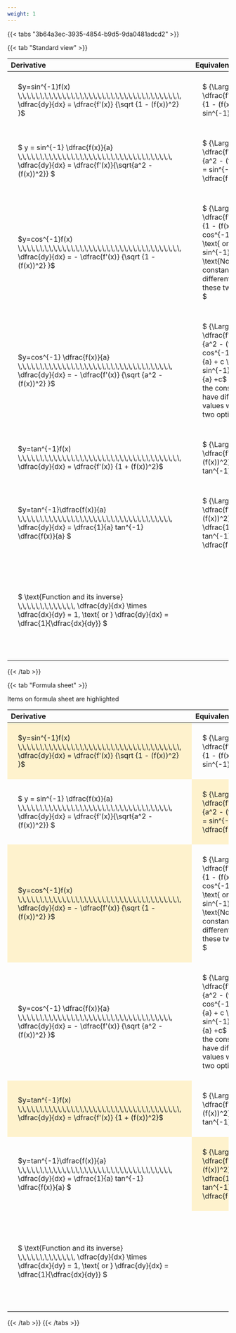 ```yaml
---
weight: 1
---
```


{{< tabs "3b64a3ec-3935-4854-b9d5-9da0481adcd2" >}}

{{< tab "Standard view" >}}

<style type="text/css">
#T_83d5b th.col_heading {
  text-align: left;
  font-size: 1em;
}
#T_83d5b td {
  text-align: left;
  font-size: 1em;
  padding: 1.5em;
}
</style>
<table id="T_83d5b">
  <thead>
    <tr>
      <th id="T_83d5b_level0_col0" class="col_heading level0 col0" >Derivative</th>
      <th id="T_83d5b_level0_col1" class="col_heading level0 col1" >Equivalent integral</th>
      <th id="T_83d5b_level0_col2" class="col_heading level0 col2" >Comment</th>
    </tr>
  </thead>
  <tbody>
    <tr>
      <td id="T_83d5b_row0_col0" class="data row0 col0" >$y=sin^{-1}f(x) \,\,\,\,\,\,\,\,\,\,\,\,\,\,\,\,\,\,\,\,\,\,\,\,\,\,\,\,\,\,\,\,\,\,\,\,\,   \dfrac{dy}{dx} = \dfrac{f'(x)} {\sqrt {1 - (f(x))^2} }$ <br></td>
      <td id="T_83d5b_row0_col1" class="data row0 col1" >$ {\Large\int} \dfrac{f'(x)} {\sqrt {1 - (f(x))^2} } dx = sin^{-1} f(x) + c$</td>
      <td id="T_83d5b_row0_col2" class="data row0 col2" ></td>
    </tr>
    <tr>
      <td id="T_83d5b_row1_col0" class="data row1 col0" >$ y = sin^{-1} \dfrac{f(x)}{a}  \,\,\,\,\,\,\,\,\,\,\,\,\,\,\,\,\,\,\,\,\,\,\,\,\,\,\,\,\,\,\,\,\,\,\,   \dfrac{dy}{dx} = \dfrac{f'(x)}{\sqrt{a^2 - (f(x))^2}} $ <br></td>
      <td id="T_83d5b_row1_col1" class="data row1 col1" >$ {\Large\int} \dfrac{f'(x)} {\sqrt {a^2 - (f(x))^2} } dx = sin^{-1} \dfrac{f(x)}{a} + c$</td>
      <td id="T_83d5b_row1_col2" class="data row1 col2" ></td>
    </tr>
    <tr>
      <td id="T_83d5b_row2_col0" class="data row2 col0" >$y=cos^{-1}f(x) \,\,\,\,\,\,\,\,\,\,\,\,\,\,\,\,\,\,\,\,\,\,\,\,\,\,\,\,\,\,\,\,\,\,\,\,\,   \dfrac{dy}{dx} = - \dfrac{f'(x)} {\sqrt {1 - (f(x))^2} }$ <br></td>
      <td id="T_83d5b_row2_col1" class="data row2 col1" >$ {\Large\int} - \dfrac{f'(x)} {\sqrt {1 - (f(x))^2} }  = cos^{-1}f(x) + c \text{ or } -sin^{-1}f(x) +c$
$ \text{Note the constant c will have different values with these two options} $</td>
      <td id="T_83d5b_row2_col2" class="data row2 col2" ></td>
    </tr>
    <tr>
      <td id="T_83d5b_row3_col0" class="data row3 col0" >$y=cos^{-1} \dfrac{f(x)}{a} \,\,\,\,\,\,\,\,\,\,\,\,\,\,\,\,\,\,\,\,\,\,\,\,\,\,\,\,\,\,\,\,\,\,\,   \dfrac{dy}{dx} = - \dfrac{f'(x)} {\sqrt {a^2 - (f(x))^2} }$ <br></td>
      <td id="T_83d5b_row3_col1" class="data row3 col1" >$ {\Large\int} - \dfrac{f'(x)} {\sqrt {a^2 - (f(x))^2} }  = cos^{-1}\dfrac{f(x)}{a} + c \text{ or } -sin^{-1}\dfrac{f(x)}{a} +c$
$ \text{Note the constant c will have different values with these two options} $</td>
      <td id="T_83d5b_row3_col2" class="data row3 col2" ></td>
    </tr>
    <tr>
      <td id="T_83d5b_row4_col0" class="data row4 col0" >$y=tan^{-1}f(x) \,\,\,\,\,\,\,\,\,\,\,\,\,\,\,\,\,\,\,\,\,\,\,\,\,\,\,\,\,\,\,\,\,\,\,\,\,   \dfrac{dy}{dx} = \dfrac{f'(x)} {1 + (f(x))^2}$ <br></td>
      <td id="T_83d5b_row4_col1" class="data row4 col1" >$ {\Large\int} \dfrac{f'(x)} {1 + (f(x))^2} dx = \ tan^{-1} f(x) + c$</td>
      <td id="T_83d5b_row4_col2" class="data row4 col2" ></td>
    </tr>
    <tr>
      <td id="T_83d5b_row5_col0" class="data row5 col0" >$y=tan^{-1}\dfrac{f(x)}{a} \,\,\,\,\,\,\,\,\,\,\,\,\,\,\,\,\,\,\,\,\,\,\,\,\,\,\,\,\,\,\,\,\,\,\,   \dfrac{dy}{dx} =  \dfrac{1}{a} tan^{-1} \dfrac{f(x)}{a} $ <br></td>
      <td id="T_83d5b_row5_col1" class="data row5 col1" >$ {\Large\int} \dfrac{f'(x)} {a^2 + (f(x))^2} dx = \dfrac{1}{a} tan^{-1} \dfrac{f(x)}{a} + c$</td>
      <td id="T_83d5b_row5_col2" class="data row5 col2" ></td>
    </tr>
    <tr>
      <td id="T_83d5b_row6_col0" class="data row6 col0" >$ \text{Function and its inverse}  \,\,\,\,\,\,\,\,\,\,\,\,\,   \dfrac{dy}{dx} \times \dfrac{dx}{dy} = 1, \text{  or  } \dfrac{dy}{dx} = \dfrac{1}{\dfrac{dx}{dy}} $ <br></td>
      <td id="T_83d5b_row6_col1" class="data row6 col1" ></td>
      <td id="T_83d5b_row6_col2" class="data row6 col2" >Formula can be utilised to calculate otherwise hard to differentiate inverse functions</td>
    </tr>
  </tbody>
</table>
{{< /tab >}}

{{< tab "Formula sheet" >}}

Items on formula sheet are highlighted 
<br>
<style type="text/css">
#T_da4b5 th.col_heading {
  text-align: left;
  font-size: 1em;
}
#T_da4b5 td {
  text-align: left;
  font-size: 1em;
  padding: 1.5em;
}
#T_da4b5_row0_col0, #T_da4b5_row1_col1, #T_da4b5_row2_col0, #T_da4b5_row4_col0, #T_da4b5_row5_col1 {
  background-color: rgba(255,194,10, 0.2);
}
#T_da4b5_row0_col1, #T_da4b5_row1_col0, #T_da4b5_row2_col1, #T_da4b5_row3_col0, #T_da4b5_row3_col1, #T_da4b5_row4_col1, #T_da4b5_row5_col0, #T_da4b5_row6_col0, #T_da4b5_row6_col1 {
  background-color: rgba(0,0,0,0);
}
</style>
<table id="T_da4b5">
  <thead>
    <tr>
      <th id="T_da4b5_level0_col0" class="col_heading level0 col0" >Derivative</th>
      <th id="T_da4b5_level0_col1" class="col_heading level0 col1" >Equivalent integral</th>
      <th id="T_da4b5_level0_col2" class="col_heading level0 col2" >Comment</th>
    </tr>
  </thead>
  <tbody>
    <tr>
      <td id="T_da4b5_row0_col0" class="data row0 col0" >$y=sin^{-1}f(x) \,\,\,\,\,\,\,\,\,\,\,\,\,\,\,\,\,\,\,\,\,\,\,\,\,\,\,\,\,\,\,\,\,\,\,\,\,   \dfrac{dy}{dx} = \dfrac{f'(x)} {\sqrt {1 - (f(x))^2} }$ <br></td>
      <td id="T_da4b5_row0_col1" class="data row0 col1" >$ {\Large\int} \dfrac{f'(x)} {\sqrt {1 - (f(x))^2} } dx = sin^{-1} f(x) + c$</td>
      <td id="T_da4b5_row0_col2" class="data row0 col2" ></td>
    </tr>
    <tr>
      <td id="T_da4b5_row1_col0" class="data row1 col0" >$ y = sin^{-1} \dfrac{f(x)}{a}  \,\,\,\,\,\,\,\,\,\,\,\,\,\,\,\,\,\,\,\,\,\,\,\,\,\,\,\,\,\,\,\,\,\,\,   \dfrac{dy}{dx} = \dfrac{f'(x)}{\sqrt{a^2 - (f(x))^2}} $ <br></td>
      <td id="T_da4b5_row1_col1" class="data row1 col1" >$ {\Large\int} \dfrac{f'(x)} {\sqrt {a^2 - (f(x))^2} } dx = sin^{-1} \dfrac{f(x)}{a} + c$</td>
      <td id="T_da4b5_row1_col2" class="data row1 col2" ></td>
    </tr>
    <tr>
      <td id="T_da4b5_row2_col0" class="data row2 col0" >$y=cos^{-1}f(x) \,\,\,\,\,\,\,\,\,\,\,\,\,\,\,\,\,\,\,\,\,\,\,\,\,\,\,\,\,\,\,\,\,\,\,\,\,   \dfrac{dy}{dx} = - \dfrac{f'(x)} {\sqrt {1 - (f(x))^2} }$ <br></td>
      <td id="T_da4b5_row2_col1" class="data row2 col1" >$ {\Large\int} - \dfrac{f'(x)} {\sqrt {1 - (f(x))^2} }  = cos^{-1}f(x) + c \text{ or } -sin^{-1}f(x) +c$
$ \text{Note the constant c will have different values with these two options} $</td>
      <td id="T_da4b5_row2_col2" class="data row2 col2" ></td>
    </tr>
    <tr>
      <td id="T_da4b5_row3_col0" class="data row3 col0" >$y=cos^{-1} \dfrac{f(x)}{a} \,\,\,\,\,\,\,\,\,\,\,\,\,\,\,\,\,\,\,\,\,\,\,\,\,\,\,\,\,\,\,\,\,\,\,   \dfrac{dy}{dx} = - \dfrac{f'(x)} {\sqrt {a^2 - (f(x))^2} }$ <br></td>
      <td id="T_da4b5_row3_col1" class="data row3 col1" >$ {\Large\int} - \dfrac{f'(x)} {\sqrt {a^2 - (f(x))^2} }  = cos^{-1}\dfrac{f(x)}{a} + c \text{ or } -sin^{-1}\dfrac{f(x)}{a} +c$
$ \text{Note the constant c will have different values with these two options} $</td>
      <td id="T_da4b5_row3_col2" class="data row3 col2" ></td>
    </tr>
    <tr>
      <td id="T_da4b5_row4_col0" class="data row4 col0" >$y=tan^{-1}f(x) \,\,\,\,\,\,\,\,\,\,\,\,\,\,\,\,\,\,\,\,\,\,\,\,\,\,\,\,\,\,\,\,\,\,\,\,\,   \dfrac{dy}{dx} = \dfrac{f'(x)} {1 + (f(x))^2}$ <br></td>
      <td id="T_da4b5_row4_col1" class="data row4 col1" >$ {\Large\int} \dfrac{f'(x)} {1 + (f(x))^2} dx = \ tan^{-1} f(x) + c$</td>
      <td id="T_da4b5_row4_col2" class="data row4 col2" ></td>
    </tr>
    <tr>
      <td id="T_da4b5_row5_col0" class="data row5 col0" >$y=tan^{-1}\dfrac{f(x)}{a} \,\,\,\,\,\,\,\,\,\,\,\,\,\,\,\,\,\,\,\,\,\,\,\,\,\,\,\,\,\,\,\,\,\,\,   \dfrac{dy}{dx} =  \dfrac{1}{a} tan^{-1} \dfrac{f(x)}{a} $ <br></td>
      <td id="T_da4b5_row5_col1" class="data row5 col1" >$ {\Large\int} \dfrac{f'(x)} {a^2 + (f(x))^2} dx = \dfrac{1}{a} tan^{-1} \dfrac{f(x)}{a} + c$</td>
      <td id="T_da4b5_row5_col2" class="data row5 col2" ></td>
    </tr>
    <tr>
      <td id="T_da4b5_row6_col0" class="data row6 col0" >$ \text{Function and its inverse}  \,\,\,\,\,\,\,\,\,\,\,\,\,   \dfrac{dy}{dx} \times \dfrac{dx}{dy} = 1, \text{  or  } \dfrac{dy}{dx} = \dfrac{1}{\dfrac{dx}{dy}} $ <br></td>
      <td id="T_da4b5_row6_col1" class="data row6 col1" ></td>
      <td id="T_da4b5_row6_col2" class="data row6 col2" >Formula can be utilised to calculate otherwise hard to differentiate inverse functions</td>
    </tr>
  </tbody>
</table>
{{< /tab >}}
{{< /tabs >}}
